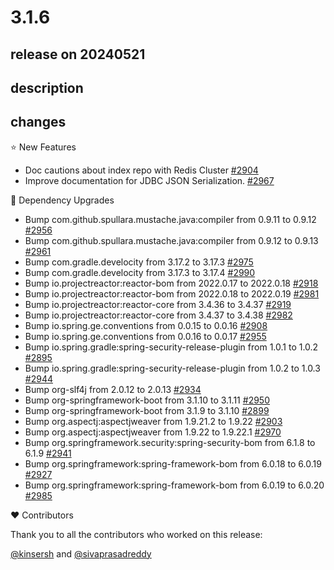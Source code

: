 # 3.1.6

## release on 20240521

## description

## changes

⭐ New Features

* Doc cautions about index repo with Redis Cluster <a href="https://github.com/spring-projects/spring-session/pull/2904" data-hovercard-type="pull_request" data-hovercard-url="/spring-projects/spring-session/pull/2904/hovercard">#2904</a>
* Improve documentation for JDBC JSON Serialization. <a href="https://github.com/spring-projects/spring-session/pull/2967" data-hovercard-type="pull_request" data-hovercard-url="/spring-projects/spring-session/pull/2967/hovercard">#2967</a>

🔨 Dependency Upgrades

* Bump com.github.spullara.mustache.java:compiler from 0.9.11 to 0.9.12 <a href="https://github.com/spring-projects/spring-session/pull/2956" data-hovercard-type="pull_request" data-hovercard-url="/spring-projects/spring-session/pull/2956/hovercard">#2956</a>
* Bump com.github.spullara.mustache.java:compiler from 0.9.12 to 0.9.13 <a href="https://github.com/spring-projects/spring-session/pull/2961" data-hovercard-type="pull_request" data-hovercard-url="/spring-projects/spring-session/pull/2961/hovercard">#2961</a>
* Bump com.gradle.develocity from 3.17.2 to 3.17.3 <a href="https://github.com/spring-projects/spring-session/pull/2975" data-hovercard-type="pull_request" data-hovercard-url="/spring-projects/spring-session/pull/2975/hovercard">#2975</a>
* Bump com.gradle.develocity from 3.17.3 to 3.17.4 <a href="https://github.com/spring-projects/spring-session/pull/2990" data-hovercard-type="pull_request" data-hovercard-url="/spring-projects/spring-session/pull/2990/hovercard">#2990</a>
* Bump io.projectreactor:reactor-bom from 2022.0.17 to 2022.0.18 <a href="https://github.com/spring-projects/spring-session/pull/2918" data-hovercard-type="pull_request" data-hovercard-url="/spring-projects/spring-session/pull/2918/hovercard">#2918</a>
* Bump io.projectreactor:reactor-bom from 2022.0.18 to 2022.0.19 <a href="https://github.com/spring-projects/spring-session/pull/2981" data-hovercard-type="pull_request" data-hovercard-url="/spring-projects/spring-session/pull/2981/hovercard">#2981</a>
* Bump io.projectreactor:reactor-core from 3.4.36 to 3.4.37 <a href="https://github.com/spring-projects/spring-session/pull/2919" data-hovercard-type="pull_request" data-hovercard-url="/spring-projects/spring-session/pull/2919/hovercard">#2919</a>
* Bump io.projectreactor:reactor-core from 3.4.37 to 3.4.38 <a href="https://github.com/spring-projects/spring-session/pull/2982" data-hovercard-type="pull_request" data-hovercard-url="/spring-projects/spring-session/pull/2982/hovercard">#2982</a>
* Bump io.spring.ge.conventions from 0.0.15 to 0.0.16 <a href="https://github.com/spring-projects/spring-session/pull/2908" data-hovercard-type="pull_request" data-hovercard-url="/spring-projects/spring-session/pull/2908/hovercard">#2908</a>
* Bump io.spring.ge.conventions from 0.0.16 to 0.0.17 <a href="https://github.com/spring-projects/spring-session/pull/2955" data-hovercard-type="pull_request" data-hovercard-url="/spring-projects/spring-session/pull/2955/hovercard">#2955</a>
* Bump io.spring.gradle:spring-security-release-plugin from 1.0.1 to 1.0.2 <a href="https://github.com/spring-projects/spring-session/pull/2895" data-hovercard-type="pull_request" data-hovercard-url="/spring-projects/spring-session/pull/2895/hovercard">#2895</a>
* Bump io.spring.gradle:spring-security-release-plugin from 1.0.2 to 1.0.3 <a href="https://github.com/spring-projects/spring-session/pull/2944" data-hovercard-type="pull_request" data-hovercard-url="/spring-projects/spring-session/pull/2944/hovercard">#2944</a>
* Bump org-slf4j from 2.0.12 to 2.0.13 <a href="https://github.com/spring-projects/spring-session/pull/2934" data-hovercard-type="pull_request" data-hovercard-url="/spring-projects/spring-session/pull/2934/hovercard">#2934</a>
* Bump org-springframework-boot from 3.1.10 to 3.1.11 <a href="https://github.com/spring-projects/spring-session/pull/2950" data-hovercard-type="pull_request" data-hovercard-url="/spring-projects/spring-session/pull/2950/hovercard">#2950</a>
* Bump org-springframework-boot from 3.1.9 to 3.1.10 <a href="https://github.com/spring-projects/spring-session/pull/2899" data-hovercard-type="pull_request" data-hovercard-url="/spring-projects/spring-session/pull/2899/hovercard">#2899</a>
* Bump org.aspectj:aspectjweaver from 1.9.21.2 to 1.9.22 <a href="https://github.com/spring-projects/spring-session/pull/2903" data-hovercard-type="pull_request" data-hovercard-url="/spring-projects/spring-session/pull/2903/hovercard">#2903</a>
* Bump org.aspectj:aspectjweaver from 1.9.22 to 1.9.22.1 <a href="https://github.com/spring-projects/spring-session/pull/2970" data-hovercard-type="pull_request" data-hovercard-url="/spring-projects/spring-session/pull/2970/hovercard">#2970</a>
* Bump org.springframework.security:spring-security-bom from 6.1.8 to 6.1.9 <a href="https://github.com/spring-projects/spring-session/pull/2941" data-hovercard-type="pull_request" data-hovercard-url="/spring-projects/spring-session/pull/2941/hovercard">#2941</a>
* Bump org.springframework:spring-framework-bom from 6.0.18 to 6.0.19 <a href="https://github.com/spring-projects/spring-session/pull/2927" data-hovercard-type="pull_request" data-hovercard-url="/spring-projects/spring-session/pull/2927/hovercard">#2927</a>
* Bump org.springframework:spring-framework-bom from 6.0.19 to 6.0.20 <a href="https://github.com/spring-projects/spring-session/pull/2985" data-hovercard-type="pull_request" data-hovercard-url="/spring-projects/spring-session/pull/2985/hovercard">#2985</a>

❤️ Contributors

Thank you to all the contributors who worked on this release:

<a class="user-mention notranslate" data-hovercard-type="user" data-hovercard-url="/users/kinsersh/hovercard" data-octo-click="hovercard-link-click" data-octo-dimensions="link_type:self" href="https://github.com/kinsersh">@kinsersh</a> and <a class="user-mention notranslate" data-hovercard-type="user" data-hovercard-url="/users/sivaprasadreddy/hovercard" data-octo-click="hovercard-link-click" data-octo-dimensions="link_type:self" href="https://github.com/sivaprasadreddy">@sivaprasadreddy</a>

